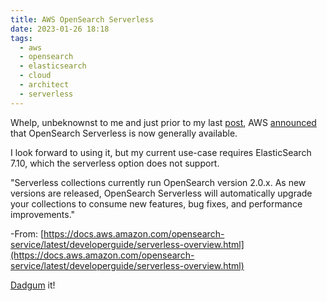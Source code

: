 ```yaml
---
title: AWS OpenSearch Serverless
date: 2023-01-26 18:18
tags:
  - aws
  - opensearch
  - elasticsearch
  - cloud
  - architect
  - serverless
---
```


Whelp, unbeknownst to me and just prior to my last [post](/rightsizing-elasticsearch/), AWS [announced](https://aws.amazon.com/blogs/big-data/amazon-opensearch-serverless-is-now-generally-available/) that OpenSearch Serverless is now generally available.

I look forward to using it, but my current use-case requires ElasticSearch 7.10, which the serverless option does not support.

"Serverless collections currently run OpenSearch version 2.0.x. As new versions are released, OpenSearch Serverless will automatically upgrade your collections to consume new features, bug fixes, and performance improvements."

  -From: [https://docs.aws.amazon.com/opensearch-service/latest/developerguide/serverless-overview.html](https://docs.aws.amazon.com/opensearch-service/latest/developerguide/serverless-overview.html)

[Dadgum](https://dictionary.cambridge.org/dictionary/english/dadgum) it!
